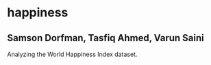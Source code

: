 # happiness

## Samson Dorfman, Tasfiq Ahmed, Varun Saini

Analyzing the World Happiness Index dataset.
